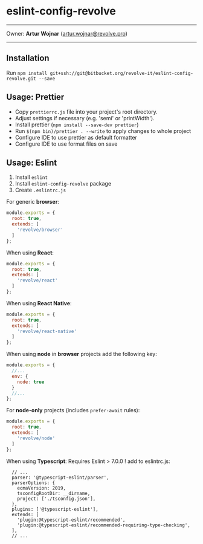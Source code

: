 # eslint-config-revolve

---

Owner: **Artur Wojnar** (<artur.wojnar@revolve.pro>)

---

## Installation

Run `npm install git+ssh://git@bitbucket.org/revolve-it/eslint-config-revolve.git --save`

## Usage: Prettier

- Copy `prettierrc.js` file into your project's root directory.
- Adjust settings if necessary (e.g. 'semi' or 'printWidth').
- Install prettier (`npm install --save-dev prettier`)
- Run `$(npm bin)/prettier . --write` to apply changes to whole project
- Configure IDE to use prettier as default formatter
- Configure IDE to use format files on save

## Usage: Eslint

1. Install `eslint`
1. Install `eslint-config-revolve` package
1. Create `.eslintrc.js`

For generic **browser**:

```JavaScript
module.exports = {
  root: true,
  extends: [
    'revolve/browser'
  ]
};
```

When using **React**:

```JavaScript
module.exports = {
  root: true,
  extends: [
    'revolve/react'
  ]
};
```

When using **React Native**:

```JavaScript
module.exports = {
  root: true,
  extends: [
    'revolve/react-native'
  ]
};
```

When using **node** in **browser** projects add the following key:

```JavaScript
module.exports = {
  //...
  env: {
    node: true
  }
  //...
};
```

For **node-only** projects (includes `prefer-await` rules):

```JavaScript
module.exports = {
  root: true,
  extends: [
    'revolve/node'
  ]
};
```

When using **Typescript**:
Requires Eslint > 7.0.0 !
add to eslintrc.js:

```JS
  // ...
  parser: '@typescript-eslint/parser',
  parserOptions: {
    ecmaVersion: 2019,
    tsconfigRootDir: __dirname,
    project: ['./tsconfig.json'],
  },
  plugins: ['@typescript-eslint'],
  extends: [
    'plugin:@typescript-eslint/recommended',
    'plugin:@typescript-eslint/recommended-requiring-type-checking',
  ],
  // ...
```
